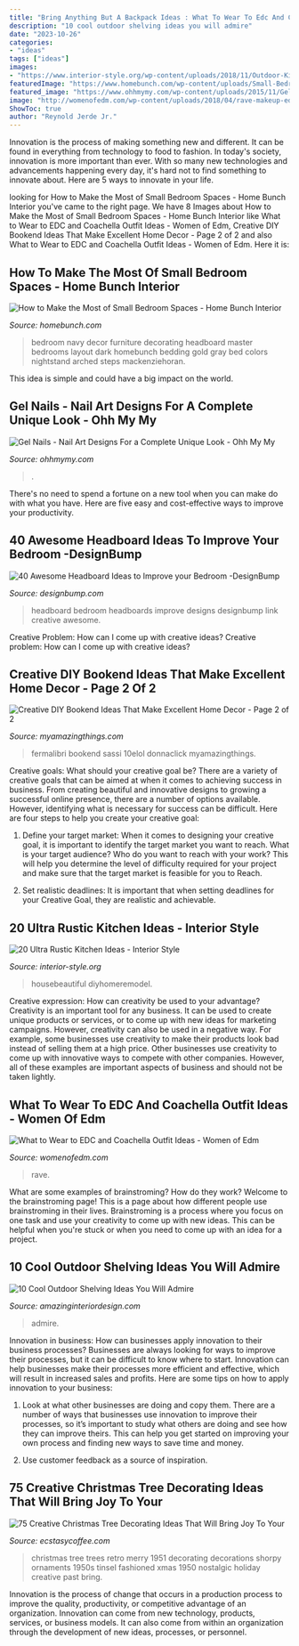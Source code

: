 ```yaml
---
title: "Bring Anything But A Backpack Ideas : What To Wear To Edc And Coachella Outfit Ideas"
description: "10 cool outdoor shelving ideas you will admire"
date: "2023-10-26"
categories:
- "ideas"
tags: ["ideas"]
images:
- "https://www.interior-style.org/wp-content/uploads/2018/11/Outdoor-Kitchen.jpg"
featuredImage: "https://www.homebunch.com/wp-content/uploads/Small-Bedroom-Decor.-Small-Bedroom-Decorating-Ideas.-Small-Bedroom-Colors.-Small-Bedroom-Layout.-Small-Bedroom-Furniture.-Meg-Lonergan.jpg"
featured_image: "https://www.ohhmymy.com/wp-content/uploads/2015/11/Gel_Nails_Pink_Orange_and_White_Design.jpg"
image: "http://womenofedm.com/wp-content/uploads/2018/04/rave-makeup-edc-540x810.jpg"
ShowToc: true
author: "Reynold Jerde Jr."
---
```



Innovation is the process of making something new and different. It can be found in everything from technology to food to fashion. In today's society, innovation is more important than ever. With so many new technologies and advancements happening every day, it's hard not to find something to innovate about. Here are 5 ways to innovate in your life.

	

		
looking for How to Make the Most of Small Bedroom Spaces - Home Bunch Interior you've came to the right page. We have 8 Images about How to Make the Most of Small Bedroom Spaces - Home Bunch Interior like What to Wear to EDC and Coachella Outfit Ideas - Women of Edm, Creative DIY Bookend Ideas That Make Excellent Home Decor - Page 2 of 2 and also What to Wear to EDC and Coachella Outfit Ideas - Women of Edm. Here it is:
		
    
## How To Make The Most Of Small Bedroom Spaces - Home Bunch Interior

<img loading=lazy src="https://www.homebunch.com/wp-content/uploads/Small-Bedroom-Decor.-Small-Bedroom-Decorating-Ideas.-Small-Bedroom-Colors.-Small-Bedroom-Layout.-Small-Bedroom-Furniture.-Meg-Lonergan.jpg" onerror="this.onerror=null;this.src='https://tse2.mm.bing.net/th?id=OIP.38_3XxRF8sw8jpdDy7u76gHaLS&amp;pid=15.1';" alt="How to Make the Most of Small Bedroom Spaces - Home Bunch Interior">

_Source: homebunch.com_

>bedroom navy decor furniture decorating headboard master bedrooms layout dark homebunch bedding gold gray bed colors nightstand arched steps mackenziehoran. 

	

This idea is simple and could have a big impact on the world.

    
## Gel Nails - Nail Art Designs For A Complete Unique Look - Ohh My My

<img loading=lazy src="https://www.ohhmymy.com/wp-content/uploads/2015/11/Gel_Nails_Pink_Orange_and_White_Design.jpg" onerror="this.onerror=null;this.src='https://tse2.mm.bing.net/th?id=OIP.eiDJTPHGVLHxZ3yks5QNjQHaJ6&amp;pid=15.1';" alt="Gel Nails - Nail Art Designs For a Complete Unique Look - Ohh My My">

_Source: ohhmymy.com_

>. 

	

There's no need to spend a fortune on a new tool when you can make do with what you have. Here are five easy and cost-effective ways to improve your productivity.

    
## 40 Awesome Headboard Ideas To Improve Your Bedroom -DesignBump

<img loading=lazy src="https://cdn.designbump.com/wp-content/uploads/2014/08/creative-headboards-20.jpg" onerror="this.onerror=null;this.src='https://tse3.mm.bing.net/th?id=OIP.XgqRJSUQVSVJtzHpG-Wb9QHaIO&amp;pid=15.1';" alt="40 Awesome Headboard Ideas to Improve your Bedroom -DesignBump">

_Source: designbump.com_

>headboard bedroom headboards improve designs designbump link creative awesome. 

	

Creative Problem: How can I come up with creative ideas?
Creative problem: How can I come up with creative ideas?

    
## Creative DIY Bookend Ideas That Make Excellent Home Decor - Page 2 Of 2

<img loading=lazy src="https://myamazingthings.com/wp-content/uploads/2017/07/bookend-ideas-7.jpg" onerror="this.onerror=null;this.src='https://tse3.mm.bing.net/th?id=OIP.2i8vVow55vX0_F7LZzpuTgHaEH&amp;pid=15.1';" alt="Creative DIY Bookend Ideas That Make Excellent Home Decor - Page 2 of 2">

_Source: myamazingthings.com_

>fermalibri bookend sassi 10elol donnaclick myamazingthings. 

	

Creative goals: What should your creative goal be?
There are a variety of creative goals that can be aimed at when it comes to achieving success in business. From creating beautiful and innovative designs to growing a successful online presence, there are a number of options available. However, identifying what is necessary for success can be difficult. Here are four steps to help you create your creative goal:
1. Define your target market: When it comes to designing your creative goal, it is important to identify the target market you want to reach. What is your target audience? Who do you want to reach with your work? This will help you determine the level of difficulty required for your project and make sure that the target market is feasible for you to Reach.

2. Set realistic deadlines: It is important that when setting deadlines for your Creative Goal, they are realistic and achievable.

    
## 20 Ultra Rustic Kitchen Ideas - Interior Style

<img loading=lazy src="https://www.interior-style.org/wp-content/uploads/2018/11/Outdoor-Kitchen.jpg" onerror="this.onerror=null;this.src='https://tse4.mm.bing.net/th?id=OIP.PiRNDV-IHj0zER1YKK2NCwHaLI&amp;pid=15.1';" alt="20 Ultra Rustic Kitchen Ideas - Interior Style">

_Source: interior-style.org_

>housebeautiful diyhomeremodel. 

	

Creative expression: How can creativity be used to your advantage?
Creativity is an important tool for any business. It can be used to create unique products or services, or to come up with new ideas for marketing campaigns. However, creativity can also be used in a negative way. For example, some businesses use creativity to make their products look bad instead of selling them at a high price. Other businesses use creativity to come up with innovative ways to compete with other companies. However, all of these examples are important aspects of business and should not be taken lightly.

    
## What To Wear To EDC And Coachella Outfit Ideas - Women Of Edm

<img loading=lazy src="http://womenofedm.com/wp-content/uploads/2018/04/rave-makeup-edc-540x810.jpg" onerror="this.onerror=null;this.src='https://tse3.mm.bing.net/th?id=OIP.U692tpMdXH2jcOZyMUogkgHaLH&amp;pid=15.1';" alt="What to Wear to EDC and Coachella Outfit Ideas - Women of Edm">

_Source: womenofedm.com_

>rave. 

	

What are some examples of brainstroming? How do they work?
Welcome to the brainstroming page! This is a page about how different people use brainstroming in their lives. Brainstroming is a process where you focus on one task and use your creativity to come up with new ideas. This can be helpful when you're stuck or when you need to come up with an idea for a project.

    
## 10 Cool Outdoor Shelving Ideas You Will Admire

<img loading=lazy src="https://www.amazinginteriordesign.com/wp-content/uploads/2015/06/610.jpg" onerror="this.onerror=null;this.src='https://tse2.mm.bing.net/th?id=OIP.TFvZPfdceFMdhDD97N2RIwHaJz&amp;pid=15.1';" alt="10 Cool Outdoor Shelving Ideas You Will Admire">

_Source: amazinginteriordesign.com_

>admire. 

	

Innovation in business: How can businesses apply innovation to their business processes?
Businesses are always looking for ways to improve their processes, but it can be difficult to know where to start. Innovation can help businesses make their processes more efficient and effective, which will result in increased sales and profits. Here are some tips on how to apply innovation to your business: 
1. Look at what other businesses are doing and copy them. There are a number of ways that businesses use innovation to improve their processes, so it’s important to study what others are doing and see how they can improve theirs. This can help you get started on improving your own process and finding new ways to save time and money. 

2. Use customer feedback as a source of inspiration.

    
## 75 Creative Christmas Tree Decorating Ideas That Will Bring Joy To Your

<img loading=lazy src="https://i0.wp.com/www.ecstasycoffee.com/wp-content/uploads/2016/12/December-1951....Christmas-Tree.jpg?resize=512%2C756" onerror="this.onerror=null;this.src='https://tse2.mm.bing.net/th?id=OIP.FWGSSB-yPeeogzUG6EukzAHaK7&amp;pid=15.1';" alt="75 Creative Christmas Tree Decorating Ideas That Will Bring Joy To Your">

_Source: ecstasycoffee.com_

>christmas tree trees retro merry 1951 decorating decorations shorpy ornaments 1950s tinsel fashioned xmas 1950 nostalgic holiday creative past bring. 

	

Innovation is the process of change that occurs in a production process to improve the quality, productivity, or competitive advantage of an organization. Innovation can come from new technology, products, services, or business models. It can also come from within an organization through the development of new ideas, processes, or personnel.

